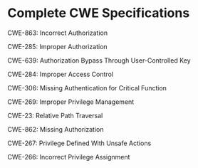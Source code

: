 

# Complete CWE Specifications

CWE-863: Incorrect Authorization

CWE-285: Improper Authorization

CWE-639: Authorization Bypass Through User-Controlled Key

CWE-284: Improper Access Control

CWE-306: Missing Authentication for Critical Function

CWE-269: Improper Privilege Management

CWE-23: Relative Path Traversal

CWE-862: Missing Authorization

CWE-267: Privilege Defined With Unsafe Actions

CWE-266: Incorrect Privilege Assignment